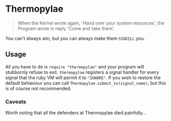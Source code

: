 # Thermopylae

> When the Kernel wrote again, 'Hand over your system resources', the Program wrote in reply 'Come and take them'.

You can't always win, but you can always make them `SIGKILL` you.

## Usage

All you have to do is `require "thermopylae"` and your program will stubbornly refuse to exit. `thermopylae` registers a signal handler for every signal that the ruby VM will permit it to `"IGNORE"`. If you wish to restore the default behaviour you can call `Thermopylae.submit_to(signal_name)`, but this is of course not recommended. 

### Caveats

Worth noting that all the defenders at Thermopylae died painfully...

